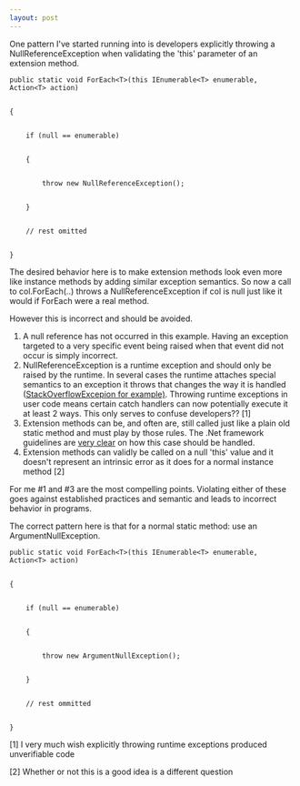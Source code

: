 ```yaml
---
layout: post
---
```

One pattern I've started running into is developers explicitly throwing a
NullReferenceException when validating the 'this' parameter of an extension
method.

    
    
    public static void ForEach<T>(this IEnumerable<T> enumerable, Action<T> action)


    {


        if (null == enumerable)


        {


            throw new NullReferenceException();


        }


        // rest omitted 


    }

The desired behavior here is to make extension methods look even more like
instance methods by adding similar exception semantics. So now a call to
col.ForEach(..) throws a NullReferenceException if col is null just like it
would if ForEach were a real method.

However this is incorrect and should be avoided.

  1. A null reference has not occurred in this example. Having an exception targeted to a very specific event being raised when that event did not occur is simply incorrect.
  2. NullReferenceException is a runtime exception and should only be raised by the runtime. In several cases the runtime attaches special semantics to an exception it throws that changes the way it is handled ([StackOverflowExcepion for example)](http://blogs.msdn.com/b/jaredpar/archive/2008/10/22/when-can-you-catch-a-stackoverflowexception.aspx). Throwing runtime exceptions in user code means certain catch handlers can now potentially execute it at least 2 ways. This only serves to confuse developers?? [1]
  3. Extension methods can be, and often are, still called just like a plain old static method and must play by those rules. The .Net framework guidelines are [very clear](http://msdn.microsoft.com/en-us/library/ms229025\(VS.80\).aspx) on how this case should be handled.
  4. Extension methods can validly be called on a null 'this' value and it doesn't represent an intrinsic error as it does for a normal instance method [2]

For me #1 and #3 are the most compelling points. Violating either of these
goes against established practices and semantic and leads to incorrect
behavior in programs.

The correct pattern here is that for a normal static method: use an
ArgumentNullException.

    
    
    public static void ForEach<T>(this IEnumerable<T> enumerable, Action<T> action)


    {


        if (null == enumerable)


        {


            throw new ArgumentNullException();


        }


        // rest ommitted 


    }

[1] I very much wish explicitly throwing runtime exceptions produced
unverifiable code

[2] Whether or not this is a good idea is a different question

